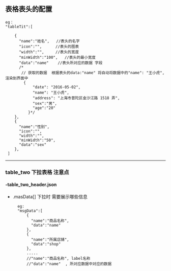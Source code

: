 ## 表格表头的配置

    eg：
    "tableTit":[
    
        {
          "name":"姓名",   //表头的名字
          "icon":"",      //表头的图表
          "width":"",     //表头的宽度
          "minWidth":"100",   //表头的最小宽度
          "data":"name"    //表头所对应的数据 字段  
          /* 
           // 获取的数据  根据表头的data:"name" 将自动将数据中的"name": "王小虎",渲染到界面中
            {
                "date": "2016-05-02",
                "name": "王小虎",
                "address": "上海市普陀区金沙江路 1518 弄",
                "sex":"男",
                "age":"20"
              }*/
        },
        {
          "name":"性别",
          "icon":"",
          "width":"",
          "minWidth":"50",
          "data":"sex"
        },
     ]
*** 
### table_two 下拉表格 注意点

#### -table_two_header.json

* .masData[] 下拉时 需要展示哪些信息 
    
        eg:
        "msgData":[
            {
              "name":"商品名称",
              "data":"name"
            },
            {
              "name":"所属店铺",
              "data":"shop"
            },
            .....
            //"name":"商品名称", label名称
            //"data":"name"  , 所对应数据中对应的数据
        